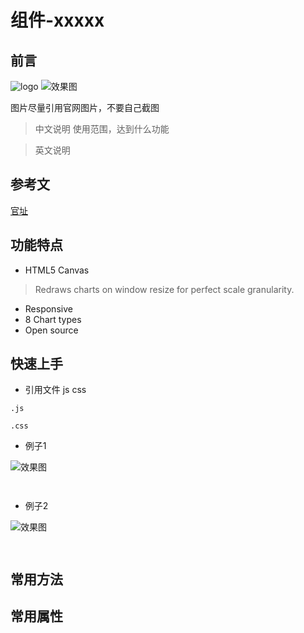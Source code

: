 
# 组件-xxxxx

## 前言

![logo](http://...........)
![效果图](http://...........)

图片尽量引用官网图片，不要自己截图

> 中文说明 使用范围，达到什么功能

> 英文说明

## 参考文

[官址](http://...........)

## 功能特点

- HTML5 Canvas

> Redraws charts on window resize for perfect scale granularity.

- Responsive
- 8 Chart types
- Open source

## 快速上手

- 引用文件 js css

```
.js
```

```
.css
```

- 例子1

![效果图](http://...........)

```html

```

```js

```

- 例子2

![效果图](http://...........)

```html

```

```js

```

## 常用方法

## 常用属性

